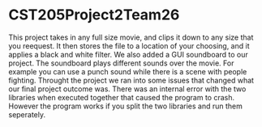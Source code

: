 # CST205Project2Team26
This project takes in any full size movie, and clips it down to any size that you reequest. It then stores the file to a location of your choosing, and it applies a black and white filter. We also added a GUI soundboard to our project. The soundboard plays different sounds over the movie. For example you can use a punch sound while there is a scene with people fighting. Throught the project we ran into some issues that changed what our final project outcome was. There was an internal error with the two libraries when executed together that caused the program to crash. However the program works if you split the two libraries and run them seperately. 
